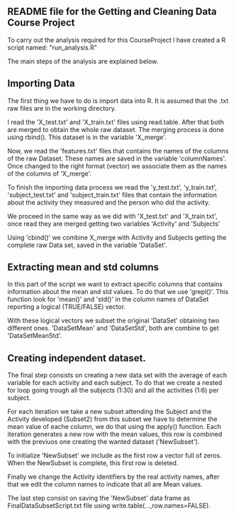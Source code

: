 ## README file for the Getting and Cleaning Data Course Project

To carry out the analysis required for this CourseProject I have created a R script named: "run_analysis.R"

The main steps of the analysis are explained below.

## Importing Data

The first thing we have to do is import data into R. It is assumed that the .txt raw files are in the working directory.

I read the 'X_test.txt' and 'X_train.txt' files using read.table. After that both are merged to obtain the whole raw dataset. The merging process is done using rbind(). This dataset is in the variable 'X_merge'.

Now, we read the 'features.txt' files that contains the names of the columns of the raw Dataset. These names are saved in the variable 'columnNames'. Once changed to the right format (vector) we associate them as the names of the columns of 'X_merge'.

To finish the importing data process we read the 'y_test.txt', 'y_train.txt', 'subject_test.txt' and 'subject_train.txt' files that contain the information about the activity they measured and the person who did the activity.

We proceed in the same way as we did with 'X_test.txt' and 'X_train.txt', once read they are merged getting two variables 'Activity' and 'Subjects'

Using 'cbind()' we combine X_merge with Activity and Subjects getting the complete raw Data set, saved in the variable 'DataSet'.

## Extracting mean and std columns

In this part of the script we want to extract specific columns that contains information about the mean and std values. To do that we use 'grepl()'. This function look for 'mean()' and 'std()' in the column names of DataSet reporting a logical (TRUE/FALSE) vector.

With these logical vectors we subset the original 'DataSet' obtaining two different ones. 'DataSetMean' and 'DataSetStd', both are combine to get 'DataSetMeanStd'.

## Creating independent dataset.

The final step consists on creating a new data set with the average of each variable for each activity and each subject. To do that we create a nested for loop going trough all the subjects (1:30) and all the activities (1:6) per subject. 

For each iteration we take a new subset attending the Subject and the Activity developed (Subset2) from this subset we have to determine the mean value of eache column, we do that using the apply() function. Each iteration generates a new row with the mean values, this row is combined with the previuos one creating the wanted dataset ('NewSubset').

To initialize 'NewSubset' we include as the first row a vector full of zeros. When the NewSubset is complete, this first row is deleted.

Finally we change the Activity identifiers by the real activity names, after that we edit the column names to indicate that all are Mean values.

The last step consist on saving the 'NewSubset' data frame as FinalDataSubsetScript.txt file using write.table(...,row.names=FALSE).



